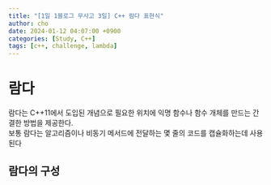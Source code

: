 ```yaml
---
title: "[1일 1블로그 무사고 3일] C++ 람다 표현식"
author: cho
date: 2024-01-12 04:07:00 +0900
categories: [Study, C++]
tags: [c++, challenge, lambda]
---
```


# 람다
람다는 C++11에서 도입된 개념으로 필요한 위치에 익명 함수나 함수 개체를 만드는 간결한 방법을 제공한다.  
보통 람다는 알고리즘이나 비동기 메서드에 전달하는 몇 줄의 코드를 캡슐화하는데 사용된다  

## 람다의 구성

